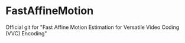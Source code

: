 # FastAffineMotion
Official git for "Fast Affine Motion Estimation for Versatile Video Coding (VVC) Encoding"
